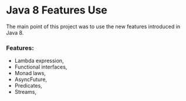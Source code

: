 <h1>Java 8 Features Use</h1>

The main point of this project was to use the new features introduced in Java 8.

<h3>Features:</h3>

- Lambda expression,
- Functional interfaces,
- Monad laws,
- AsyncFuture,
- Predicates,
- Streams,
